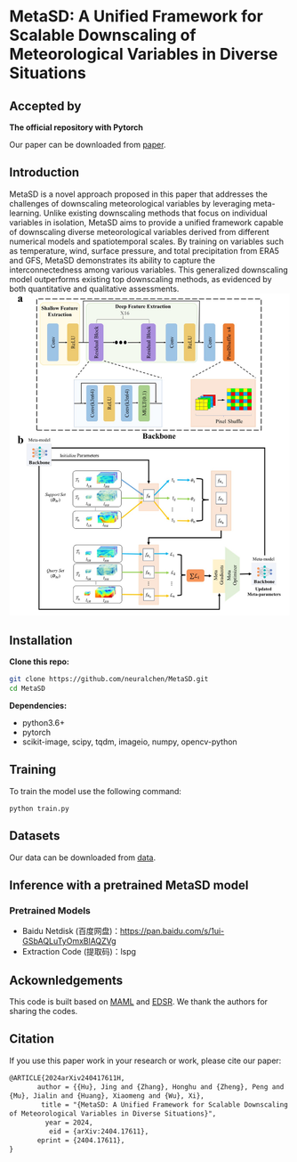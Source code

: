# MetaSD: A Unified Framework for Scalable Downscaling of Meteorological Variables in Diverse Situations
## Accepted by 
**The official repository with Pytorch**

Our paper can be downloaded from [paper](https://arxiv.org/abs/2404.17611).

## Introduction

MetaSD is a novel approach proposed in this paper that addresses the challenges of downscaling meteorological variables by leveraging meta-learning. Unlike existing downscaling methods that focus on individual variables in isolation, MetaSD aims to provide a unified framework capable of downscaling diverse meteorological variables derived from different numerical models and spatiotemporal scales. By training on variables such as temperature, wind, surface pressure, and total precipitation from ERA5 and GFS, MetaSD demonstrates its ability to capture the interconnectedness among various variables. This generalized downscaling model outperforms existing top downscaling methods, as evidenced by both quantitative and qualitative assessments.
<img src='./figure/MetaSD.jpg'/>


## Installation
**Clone this repo:**

```bash
git clone https://github.com/neuralchen/MetaSD.git
cd MetaSD
```
**Dependencies:**

- python3.6+
- pytorch
- scikit-image, scipy, tqdm, imageio, numpy, opencv-python

## Training

To train the model use the following command:

```
python train.py
```


## Datasets

Our data can be downloaded from [data](https://drive.google.com/drive/folders/1Mf2QBt-hAFUzdzkpEFVcEHX74Qv89t5v).


## Inference with a pretrained MetaSD model
### Pretrained Models
- Baidu Netdisk (百度网盘)：https://pan.baidu.com/s/1ui-GSbAQLuTyOmxBlAQZVg 
- Extraction Code (提取码)：lspg

## Ackownledgements
This code is built based on [MAML](https://github.com/cbfinn/maml) and [EDSR](https://github.com/sanghyun-son/EDSR-PyTorch). We thank the authors for sharing the codes.

## Citation
If you use this paper work in your research or work, please cite our paper:
```
@ARTICLE{2024arXiv240417611H,
       author = {{Hu}, Jing and {Zhang}, Honghu and {Zheng}, Peng and {Mu}, Jialin and {Huang}, Xiaomeng and {Wu}, Xi},
        title = "{MetaSD: A Unified Framework for Scalable Downscaling of Meteorological Variables in Diverse Situations}",
         year = 2024,
          eid = {arXiv:2404.17611},
       eprint = {2404.17611},
}
```
